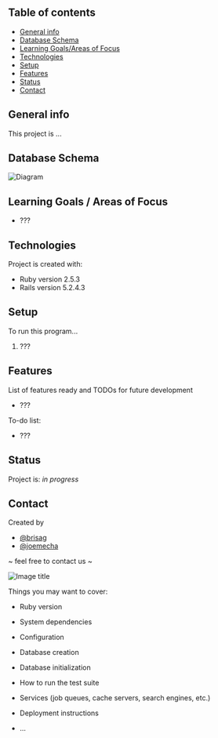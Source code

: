 ```
```
## Table of contents
* [General info](#general-info)
* [Database Schema](#database-schema)
* [Learning Goals/Areas of Focus](#learning-goals)
* [Technologies](#technologies)
* [Setup](#setup)
* [Features](#features)
* [Status](#status)
* [Contact](#contact)

## General info
This project is ...

## Database Schema
![Diagram](https://github.com/brisag/recreational_rails/images/diagram.png "Database Schema")

## Learning Goals / Areas of Focus
* ???

## Technologies
Project is created with:
* Ruby version 2.5.3
* Rails version 5.2.4.3

## Setup
To run this program...

1. ???

## Features
List of features ready and TODOs for future development
* ???

To-do list:
* ???

## Status
Project is: _in progress_

## Contact
Created by
* [@brisag](https://github.com/brisag)
* [@joemecha](https://github.com/joemecha)

~ feel free to contact us ~

![Image title](/images/image_name.jpg "Image title")



Things you may want to cover:

* Ruby version

* System dependencies

* Configuration

* Database creation

* Database initialization

* How to run the test suite

* Services (job queues, cache servers, search engines, etc.)

* Deployment instructions

* ...
